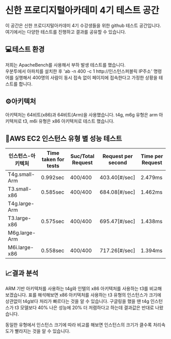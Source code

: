 # 신한 프로디지털아카데미 4기 테스트 공간

이 공간은 신한 프로디지털아카데미 4기 수강생들을 위한 github 테스트 공간입니다. 여기에서는 다양한 테스트를 진행하고 결과를 공유할 수 있습니다.

## 💻테스트 환경
저희는 ApacheBench를 사용해서 부하 발생 테스트를 했습니다.  
우분투에서 아파치를 설치한 후 'ab -n 400 -c 1 http://인스턴스퍼블릭 IP주소' 명령어를 실행해서 400명의 사람이 동시 접속 없이 페이지에 접속한다고 가정한 상황을 테스트를 합니다. 

## ⚙아키텍처
아키텍처는 64비트(x86)과 64비트(Arm)을 사용했습니다.
t4g, m6g 유형은 arm 아키텍처로 t3, m6i 유형은 x86 아키텍처로 테스트 했습니다. 

## 🔎AWS EC2 인스턴스 유형 별 성능 테스트 

| 인스턴스-아키텍처 | Time taken for tests | Suc/Total Request | Request per second | Time per Request |  
|---|---|---|---|---|
| T4g.small-Arm | 0.992sec | 400/400 | 403.40[#/sec] | 2.479ms | 
| T3.small-x86 | 0.585sec | 400/400 | 684.08[#/sec] | 1.462ms |
| T4g.large-Arm |  |  |  |  |
| T3.large-x86 | 0.575sec | 400/400 | 695.47[#/sec] | 1.438ms |
| M6g.large-Arm |  |  |  |  |
| M6i.large-x86 | 0.558sec | 400/400 | 717.26[#/sec] | 1.394ms |

## 📈결과 분석
ARM 기반 아키텍처를 사용하는 t4g와 인텔의 x86 아키텍처를 사용하는 t3를 비교해보겠습니다. 
표를 해석해보면 x86 아키텍처를 사용하는 t3 유형의 인스턴스가 크기에 상관없이 t4g보다 처리가 빠르다는 것을 알 수 있습니다.
구글링을 했을 땐 t4g 인스턴스가 t3 모델보다 40% 나은 성능에 20% 더 저렴하다고 하는데 결과값은 반대로 나왔습니다.  

동일한 유형에서 인스턴스 크기에 따라 비교를 해보면 인스턴스의 크기가 클수록 처리속도가 빨라지는 것을 알 수 있습니다. 
